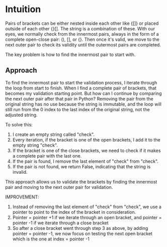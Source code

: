 # Intuition

Pairs of brackets can be either nested inside each other like {[]} or placed outside of each other {}[]. The string is a combination of these. With our eyes, we normally check from the innermost pairs, always in the form of a complete open-close pair: (), [], or {}. Then once it's valid, we move to the next outer pair to check its validity until the outermost pairs are completed.

The key problem is how to find the innermost pair to start with.

## Approach

To find the innermost pair to start the validation process, I iterate through the loop from start to finish. When I find a complete pair of brackets, that becomes my validation starting point. But how can I continue by comparing the next outer pair after that pair in Python? Removing the pair from the original string has no use because the string is immutable, and the loop will still run from the 0 index to the last index of the original string, not the adjusted string.

To solve this:

1. I create an empty string called "check".
2. Every iteration, if the bracket is one of the open brackets, I add it to the empty string "check".
3. If the bracket is one of the close brackets, we need to check if it makes a complete pair with the last one.
4. If the pair is found, I remove the last element of "check" from "check".
5. If the pair is not found, we return False, indicating that the string is invalid.

This approach allows us to validate the brackets by finding the innermost pair and moving to the next outer pair for validation.

IMPROVEMENT:
1. Instead of removing the last element of "check" from "check", we use a pointer to point to the index of the bracket in consideration.
2. Pointer = pointer +1 if we iterate through an open bracket, and pointer = pointer -1 if we iterate through a close bracket
3. So after a close bracket went through step 3 as above, by adding pointer = pointer -1, we now focus on testing the next open bracket which is the one at index = pointer -1 
